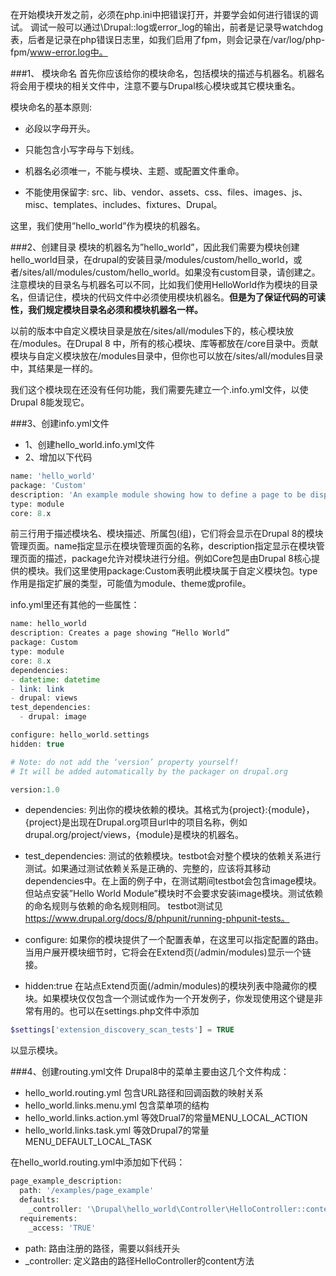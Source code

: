 在开始模块开发之前，必须在php.ini中把错误打开，并要学会如何进行错误的调试。
调试一般可以通过\Drupal::log或error_log的输出，前者是记录导watchdog表，后者是记录在php错误日志里，如我们启用了fpm，则会记录在/var/log/php-fpm/www-error.log中。

###1、 模块命名
首先你应该给你的模块命名，包括模块的描述与机器名。机器名将会用于模块的相关文件中，注意不要与Drupal核心模块或其它模块重名。

模块命名的基本原则:

* 必段以字母开头。

* 只能包含小写字母与下划线。

* 机器名必须唯一，不能与模块、主题、或配置文件重命。

* 不能使用保留字: src、lib、vendor、assets、css、files、images、js、misc、templates、includes、fixtures、Drupal。

这里，我们使用”hello_world”作为模块的机器名。

###2、创建目录
模块的机器名为”hello_world”，因此我们需要为模块创建hello_world目录，在drupal的安装目录/modules/custom/hello_world，或者/sites/all/modules/custom/hello_world。如果没有custom目录，请创建之。注意模块的目录名与机器名可以不同，比如我们使用HelloWorld作为模块的目录名，但请记住，模块的代码文件中必须使用模块机器名。**但是为了保证代码的可读性，我们规定模块目录名必须和模块机器名一样。**

以前的版本中自定义模块目录是放在/sites/all/modules下的，核心模块放在/modules。在Drupal 8 中，所有的核心模块、库等都放在/core目录中。贡献模块与自定义模块放在/modules目录中，但你也可以放在/sites/all/modules目录中，其结果是一样的。

我们这个模块现在还没有任何功能，我们需要先建立一个.info.yml文件，以使Drupal 8能发现它。

###3、创建info.yml文件
* 1、创建hello_world.info.yml文件
* 2、增加以下代码
```php
name: 'hello_world'
package: 'Custom'
description: 'An example module showing how to define a page to be displayed at a given URL.'
type: module
core: 8.x
```
前三行用于描述模块名、模块描述、所属包(组)，它们将会显示在Drupal 8的模块管理页面。name指定显示在模块管理页面的名称，description指定显示在模块管理页面的描述，package允许对模块进行分组。例如Core包是由Drupal 8核心提供的模块。我们这里使用package:Custom表明此模块属于自定义模块包。type作用是指定扩展的类型，可能值为module、theme或profile。

info.yml里还有其他的一些属性：
```php
name: hello_world
description: Creates a page showing “Hello World”
package: Custom
type: module
core: 8.x
dependencies:
- datetime: datetime
- link: link
- drupal: views
test_dependencies:
  - drupal: image

configure: hello_world.settings
hidden: true

# Note: do not add the ‘version’ property yourself!
# It will be added automatically by the packager on drupal.org

version:1.0
```

* dependencies: 列出你的模块依赖的模块。其格式为{project}:{module}，{project}是出现在Drupal.org项目url中的项目名称，例如drupal.org/project/views，{module}是模块的机器名。

* test_dependencies: 测试的依赖模块。testbot会对整个模块的依赖关系进行测试。如果通过测试依赖关系是正确的、完整的，应该将其移动dependencies中。在上面的例子中，在测试期间testbot会包含image模块。但站点安装”Hello World Module”模块时不会要求安装image模块。测试依赖的命名规则与依赖的命名规则相同。
testbot测试见 https://www.drupal.org/docs/8/phpunit/running-phpunit-tests。

* configure: 如果你的模块提供了一个配置表单，在这里可以指定配置的路由。当用户展开模块细节时，它将会在Extend页(/admin/modules)显示一个链接。

* hidden:true 在站点Extend页面(/admin/modules)的模块列表中隐藏你的模块。如果模块仅仅包含一个测试或作为一个开发例子，你发现使用这个键是非常有用的。也可以在settings.php文件中添加
```php
$settings['extension_discovery_scan_tests'] = TRUE
```
以显示模块。

###4、创建routing.yml文件
Drupal8中的菜单主要由这几个文件构成：

* hello_world.routing.yml 包含URL路径和回调函数的映射关系
* hello_world.links.menu.yml 包含菜单项的结构
* hello_world.links.action.yml 等效Drual7的常量MENU_LOCAL_ACTION
* hello_world.links.task.yml 等效Drupal7的常量MENU_DEFAULT_LOCAL_TASK

在hello_world.routing.yml中添加如下代码：
```php
page_example_description:
  path: '/examples/page_example'
  defaults:
    _controller: '\Drupal\hello_world\Controller\HelloController::content'
  requirements:
    _access: 'TRUE'
```

* path: 路由注册的路径，需要以斜线开头
* _controller: 定义路由的路径HelloController的content方法